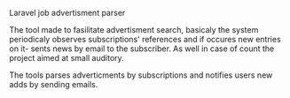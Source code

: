 Laravel job advertisment parser

The tool made to fasilitate advertisment search, basicaly the system periodicaly observes subscriptions' references and if occures new entries on it- sents news by email to the subscriber. As well in case of count the project aimed at small auditory.


The tools parses adverticments by subscriptions and notifies users new adds by sending emails. 

